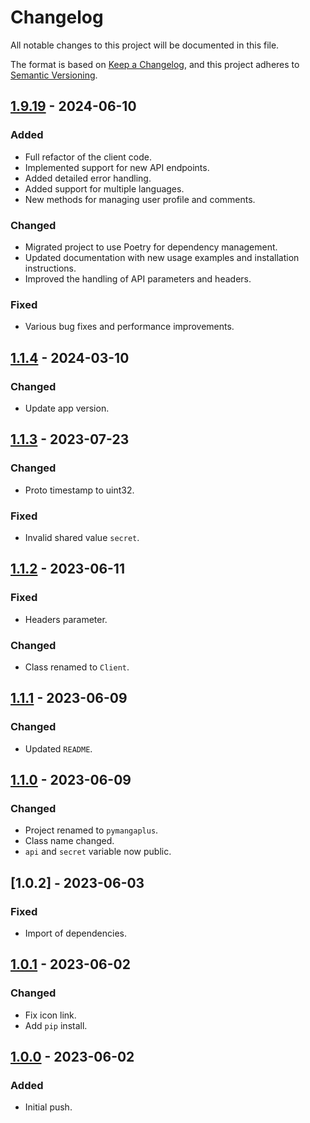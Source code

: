 # Changelog

All notable changes to this project will be documented in this file.

The format is based on [Keep a Changelog](https://keepachangelog.com/en/1.0.0/), and this project adheres to [Semantic Versioning](https://semver.org/spec/v2.0.0.html).

## [1.9.19] - 2024-06-10

### Added

- Full refactor of the client code.
- Implemented support for new API endpoints.
- Added detailed error handling.
- Added support for multiple languages.
- New methods for managing user profile and comments.

### Changed

- Migrated project to use Poetry for dependency management.
- Updated documentation with new usage examples and installation instructions.
- Improved the handling of API parameters and headers.

### Fixed

- Various bug fixes and performance improvements.

## [1.1.4] - 2024-03-10

### Changed

- Update app version.

## [1.1.3] - 2023-07-23

### Changed

- Proto timestamp to uint32.

### Fixed

- Invalid shared value `secret`.

## [1.1.2] - 2023-06-11

### Fixed

- Headers parameter.

### Changed

- Class renamed to `Client`.

## [1.1.1] - 2023-06-09

### Changed

- Updated `README`.

## [1.1.0] - 2023-06-09

### Changed

- Project renamed to `pymangaplus`.
- Class name changed.
- `api` and `secret` variable now public.

## [1.0.2] - 2023-06-03

### Fixed

- Import of dependencies.

## [1.0.1] - 2023-06-02

### Changed

- Fix icon link.
- Add `pip` install.

## [1.0.0] - 2023-06-02

### Added

- Initial push.

[1.9.19]: https://github.com/hyugogirubato/mangaplus/releases/tag/v1.9.19
[1.1.4]: https://github.com/hyugogirubato/mangaplus/releases/tag/v1.1.4
[1.1.3]: https://github.com/hyugogirubato/mangaplus/releases/tag/v1.1.3
[1.1.2]: https://github.com/hyugogirubato/mangaplus/releases/tag/v1.1.2
[1.1.1]: https://github.com/hyugogirubato/mangaplus/releases/tag/v1.1.1
[1.1.0]: https://github.com/hyugogirubato/mangaplus/releases/tag/v1.1.0
[1.0.1]: https://github.com/hyugogirubato/mangaplus/releases/tag/v1.0.2
[1.0.1]: https://github.com/hyugogirubato/mangaplus/releases/tag/v1.0.1
[1.0.0]: https://github.com/hyugogirubato/mangaplus/releases/tag/v1.0.0
